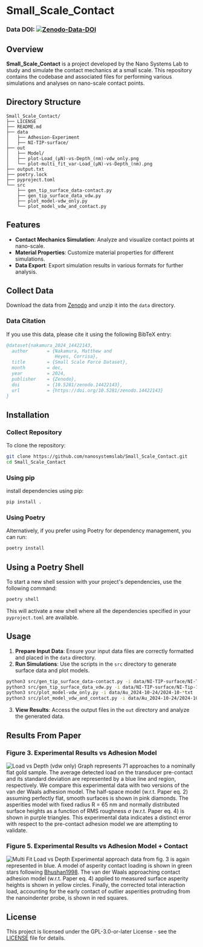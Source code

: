 # Small_Scale_Contact

### Data DOI: [![Zenodo-Data-DOI](https://zenodo.org/badge/DOI/10.5281/zenodo.14422143.svg)](https://doi.org/10.5281/zenodo.14422143)

## Overview
**Small_Scale_Contact** is a project developed by the Nano Systems Lab to study and simulate the contact mechanics at a small scale. This repository contains the codebase and associated files for performing various simulations and analyses on nano-scale contact points.

## Directory Structure
```
Small_Scale_Contact/
├── LICENSE
├── README.md
├── data
│   ├── Adhesion-Experiment 
│   ├── NI-TIP-surface/
├── out
│   ├── Model/
│   ├── plot-Load_(µN)-vs-Depth_(nm)-vdw_only.png
│   └── plot-multi_fit_var-Load_(µN)-vs-Depth_(nm).png
├── output.txt
├── poetry.lock
├── pyproject.toml
└── src
    ├── gen_tip_surface_data-contact.py
    ├── gen_tip_surface_data_vdw.py
    ├── plot_model-vdw_only.py
    └── plot_model_vdw_and_contact.py
```

## Features
- **Contact Mechanics Simulation**: Analyze and visualize contact points at nano-scale.
- **Material Properties**: Customize material properties for different simulations.
- **Data Export**: Export simulation results in various formats for further analysis.

## Collect Data
Download the data from [Zenodo](https://zenodo.org/records/14422143) and unzip it into the `data` directory.

### Data Citation

If you use this data, please cite it using the following BibTeX entry:
```bibtex
@dataset{nakamura_2024_14422143,
  author       = {Nakamura, Matthew and
                  Heyes, Corrisa},
  title        = {Small Scale Force Dataset},
  month        = dec,
  year         = 2024,
  publisher    = {Zenodo},
  doi          = {10.5281/zenodo.14422143},
  url          = {https://doi.org/10.5281/zenodo.14422143}
}
```

## Installation
### Collect Repository
To clone the repository: 
```sh
git clone https://github.com/nanosystemslab/Small_Scale_Contact.git
cd Small_Scale_Contact
```

### Using pip
install dependencies using pip:
```sh
pip install .
```

### Using Poetry
Alternatively, if you prefer using Poetry for dependency management, you can run:
```sh
poetry install
```

## Using a Poetry Shell
To start a new shell session with your project's dependencies, use the following command:
```sh
poetry shell
```
This will activate a new shell where all the dependencies specified in your `pyproject.toml` are available.

## Usage
1. **Prepare Input Data**: Ensure your input data files are correctly formatted and placed in the `data` directory.
2. **Run Simulations**: Use the scripts in the `src` directory to generate surface data and plot models.
```sh
python3 src/gen_tip_surface_data-contact.py -i data/NI-TIP-surface/NI-Tip-1.asc 
python3 src/gen_tip_surface_data_vdw.py -i data/NI-TIP-surface/NI-Tip-1.asc 
python3 src/plot_model-vdw_only.py -i data/Au_2024-10-24/2024-10-*txt
python3 src/plot_model_vdw_and_contact.py -i data/Au_2024-10-24/2024-10-*txt
```
3. **View Results**: Access the output files in the `out` directory and analyze the generated data.

## Results From Paper
### Figure 3. Experimental Results vs Adhesion Model
![Load vs Depth (vdw only)](out/plot-Load_(µN)-vs-Depth_(nm)-vdw_only.png)
Graph represents 71 approaches to a nominally flat gold sample. The average detected load on the transducer pre-contact and its standard deviation are represented by a blue line and region, respectively. We compare this experimental data with two versions of the van der Waals adhesion model. The half-space model (w.r.t. Paper eq. 2) assuming perfectly flat, smooth surfaces is shown in pink diamonds. The asperities model with fixed radius R = 65 nm and normally distributed surface heights as a function of RMS roughness $\sigma$ (w.r.t. Paper eq. 4) is shown in purple triangles. This experimental data indicates a distinct error with respect to the pre-contact adhesion model we are attempting to validate.

### Figure 5. Experimental Results vs Adhesion Model + Contact
![Multi Fit Load vs Depth](out/plot-multi_fit_var-Load_(µN)-vs-Depth_(nm).png)
Experimental approach data from fig. 3 is again represented in blue. A model of asperity contact loading is shown in green stars following [Bhushan1998](https://link.springer.com/article/10.1023/A:1019186601445). The van der Waals approaching contact adhesion model (w.r.t. Paper eq. 4) applied to measured surface asperity heights is shown in yellow circles. Finally, the corrected total interaction load, accounting for the early contact of outlier asperities protruding from the nanoindenter probe, is shown in red squares.


## License
This project is licensed under the GPL-3.0-or-later License - see the [LICENSE](LICENSE) file for details.
